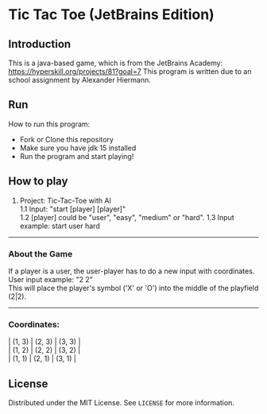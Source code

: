  # Tic Tac Toe (JetBrains Edition) 
 
 ## Introduction

This is a java-based game, which is from the JetBrains Academy: https://hyperskill.org/projects/81?goal=7
This program is written due to an school assignment by Alexander Hiermann.

 ## Run

 How to run this program:

 -  Fork or Clone this repository
 -  Make sure you have jdk 15 installed
 -  Run the program and start playing!

## How to play
1. Project: Tic-Tac-Toe with AI<br>
1.1 Input: "start [player] [player]"<br>
1.2 [player] could be "user", "easy", "medium" or "hard".
1.3 Input example: start user hard<br>

---
### About the Game
If a player is a user, the user-player has to do a new input with coordinates.<br>
User input example: "2 2"<br>
This will place the player's symbol ('X' or 'O') into the middle of the playfield (2|2).

---
### Coordinates:
| (1, 3) | (2, 3) | (3, 3) |<br>
| (1, 2) | (2, 2) | (3, 2) |<br>
| (1, 1) | (2, 1) | (3, 1) |<br>

## License
Distributed under the MIT License. See `LICENSE` for more information.
